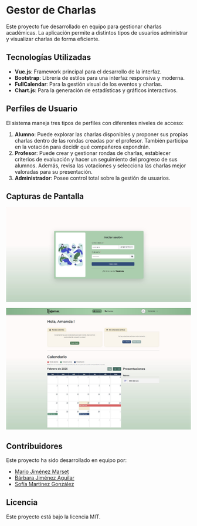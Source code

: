# Gestor de Charlas

Este proyecto fue desarrollado en equipo para gestionar charlas académicas. La aplicación permite a distintos tipos de usuarios administrar y visualizar charlas de forma eficiente.

## Tecnologías Utilizadas
- **Vue.js**: Framework principal para el desarrollo de la interfaz.
- **Bootstrap**: Librería de estilos para una interfaz responsiva y moderna.
- **FullCalendar**: Para la gestión visual de los eventos y charlas.
- **Chart.js**: Para la generación de estadísticas y gráficos interactivos.

## Perfiles de Usuario
El sistema maneja tres tipos de perfiles con diferentes niveles de acceso:

1. **Alumno**: Puede explorar las charlas disponibles y proponer sus propias charlas dentro de las rondas creadas por el profesor. También participa en la votación para decidir qué compañeros expondrán.
3. **Profesor**: Puede crear y gestionar rondas de charlas, establecer criterios de evaluación y hacer un seguimiento del progreso de sus alumnos. Además, revisa las votaciones y selecciona las charlas mejor valoradas para su presentación.  
4. **Administrador**: Posee control total sobre la gestión de usuarios. 

## Capturas de Pantalla
![Formulario acceso](charlas_img1.jpg)

![Vista principal](charlas_img2.jpg)

## Contribuidores
Este proyecto ha sido desarrollado en equipo por:
- [Mario Jiménez Marset]([https://github.com/marsett])
- [Bárbara Jiménez Aguilar]([https://github.com/barjimen])
- [Sofía Martínez González]([https://github.com/SofiaMartinez23])

## Licencia
Este proyecto está bajo la licencia MIT.
